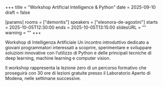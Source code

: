 +++
title = "Workshop Artificial Intelligence & Python"
date = 2025-09-10
draft = false

[params]
rooms = ["demontis"]
speakers = ["eleonora-de-agostini"]
starts = 2025-10-05T12:30:00
ends = 2025-10-05T13:15:00
slidesURL = ""
warning = ""
+++

Workshop di Intelligenza Artificiale
Un incontro introduttivo dedicato a giovani programmatori interessati a scoprire, sperimentare e sviluppare soluzioni innovative con l’utilizzo di Python e delle principali tecniche di deep learning, machine learning e computer vision.

Il workshop rappresenta la lezione zero di un percorso formativo che proseguirà con 30 ore di lezioni gratuite presso il Laboratorio Aperto di Modena, nelle settimane successive.

